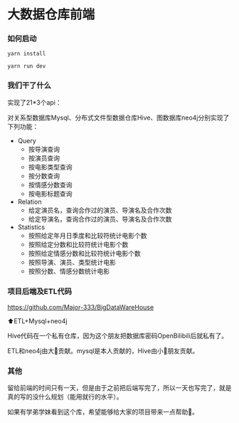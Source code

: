 # 大数据仓库前端

### 如何启动

```
yarn install

yarn run dev
```

### 我们干了什么

实现了21*3个api：

对关系型数据库Mysql、分布式文件型数据仓库Hive、图数据库neo4j分别实现了下列功能：

+ Query
  + 按导演查询
  + 按演员查询
  + 按电影类型查询
  + 按分数查询
  + 按情感分数查询
  + 按电影标题查询
+ Relation
  + 给定演员名，查询合作过的演员、导演名及合作次数
  + 给定导演名，查询合作过的演员、导演名及合作次数
+ Statistics
  + 按照给定年月日季度和比较符统计电影个数
  + 按照给定分数和比较符统计电影个数
  + 按照给定情感分数和比较符统计电影个数
  + 按照导演、演员、类型统计电影
  + 按照分数、情感分数统计电影

### 项目后端及ETL代码

https://github.com/Major-333/BigDataWareHouse

⬆️ETL+Mysql+neo4j

Hive代码在一个私有仓库，因为这个朋友把数据库密码OpenBilibili后就私有了。

ETL和neo4j由大🐙贡献。mysql是本人贡献的，Hive由小🐙朋友贡献。

### 其他

留给前端的时间只有一天，但是由于之前把后端写完了，所以一天也写完了，就是真的写的没什么规划（能用就行的水平）。

如果有学弟学妹看到这个库，希望能够给大家的项目带来一点帮助🙏。

